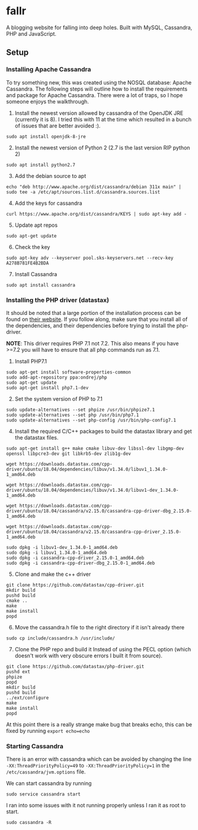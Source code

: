 # fallr
A blogging website for falling into deep holes. Built with MySQL, Cassandra, PHP and JavaScript.

## Setup

### Installing Apache Cassandra
To try something new, this was created using the NOSQL database: Apache Cassandra. The following steps will outline how to install the requirements and package for Apache Cassandra. There were a lot of traps, so I hope someone enjoys the walkthrough.

1. Install the newest version allowed by cassandra of the OpenJDK JRE (currently it is 8). I tried this with 11 at the time which resulted in a bunch of issues that are better avoided :). 

```
sudo apt install openjdk-8-jre
```

2. Install the newest version of Python 2 (2.7 is the last version RIP python 2)
```
sudo apt install python2.7
```

3. Add the debian source to apt
```
echo "deb http://www.apache.org/dist/cassandra/debian 311x main" | sudo tee -a /etc/apt/sources.list.d/cassandra.sources.list
```

4. Add the keys for cassandra

```
curl https://www.apache.org/dist/cassandra/KEYS | sudo apt-key add -
```

5. Update apt repos
```
sudo apt-get update
```

6. Check the key
```
sudo apt-key adv --keyserver pool.sks-keyservers.net --recv-key A278B781FE4B2BDA
```

7. Install Cassandra
```
sudo apt install cassandra
```
### Installing the PHP driver (datastax)
It should be noted that a large portion of the installation process can be found on [their website](https://docs.datastax.com/en/developer/php-driver/1.3/). If you follow along, make sure that you install all of the dependencies, and their dependencies before trying to install the php-driver.

**NOTE**: This driver requires PHP 7.1 not 7.2. This also means if you have >=7.2 you will have to ensure that all php commands run as 7.1.

1. Install PHP7.1

```
sudo apt-get install software-properties-common
sudo add-apt-repository ppa:ondrej/php
sudo apt-get update
sudo apt-get install php7.1-dev
```

2. Set the system version of PHP to 7.1

```
sudo update-alternatives --set phpize /usr/bin/phpize7.1
sudo update-alternatives --set php /usr/bin/php7.1
sudo update-alternatives --set php-config /usr/bin/php-config7.1
```

4. Install the required C/C++ packages to build the  datastax library and get the datastax files.

```
sudo apt-get install g++ make cmake libuv-dev libssl-dev libgmp-dev openssl libpcre3-dev git libkrb5-dev zlib1g-dev

wget https://downloads.datastax.com/cpp-driver/ubuntu/18.04/dependencies/libuv/v1.34.0/libuv1_1.34.0-1_amd64.deb

wget https://downloads.datastax.com/cpp-driver/ubuntu/18.04/dependencies/libuv/v1.34.0/libuv1-dev_1.34.0-1_amd64.deb

wget https://downloads.datastax.com/cpp-driver/ubuntu/18.04/cassandra/v2.15.0/cassandra-cpp-driver-dbg_2.15.0-1_amd64.deb

wget https://downloads.datastax.com/cpp-driver/ubuntu/18.04/cassandra/v2.15.0/cassandra-cpp-driver_2.15.0-1_amd64.deb

sudo dpkg -i libuv1-dev_1.34.0-1_amd64.deb
sudo dpkg -i libuv1_1.34.0-1_amd64.deb
sudo dpkg -i cassandra-cpp-driver_2.15.0-1_amd64.deb
sudo dpkg -i cassandra-cpp-driver-dbg_2.15.0-1_amd64.deb
```

5. Clone and make the c++ driver
```
git clone https://github.com/datastax/cpp-driver.git
mkdir build
pushd build
cmake ..
make
make install
popd
```

6. Move the cassandra.h file to the right directory if it isn't already there
```
sudo cp include/cassandra.h /usr/include/
```

7. Clone the PHP repo and build it
Instead of using the PECL option (which doesn't work with very obscure errors I built it from source).

```
git clone https://github.com/datastax/php-driver.git
pushd ext
phpize
popd
mkdir build
pushd build
../ext/configure
make
make install
popd
```

At this point there is a really strange make bug that breaks echo, this can be fixed by running `export echo=echo`

### Starting Cassandra

There is an error with cassandra which can be avoided by changing the line `-XX:ThreadPriorityPolicy=49` to `-XX:ThreadPriorityPolicy=1` in the  `/etc/cassandra/jvm.options` file. 

We can start cassandra by running
```
sudo service cassandra start
```

I ran into some issues with it not running properly unless I ran it as root to start.

```
sudo cassandra -R
```